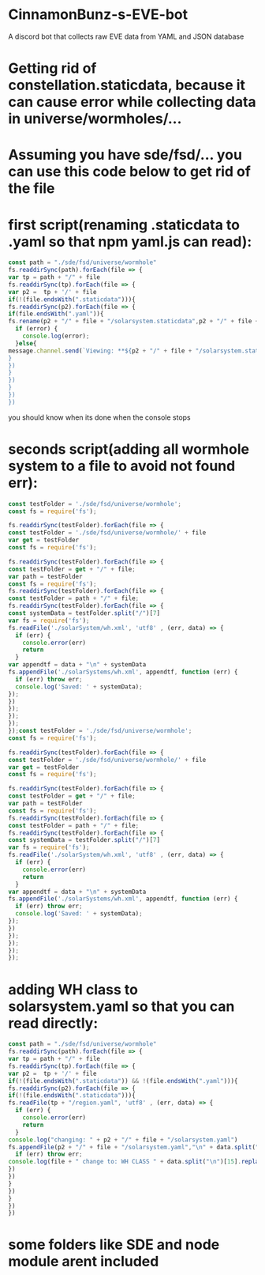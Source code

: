 # CinnamonBunz-s-EVE-bot
A discord bot that collects raw EVE data from YAML and JSON database

# Getting rid of constellation.staticdata, because it can cause error while collecting data in universe/wormholes/...
# Assuming you have sde/fsd/... you can use this code below to get rid of the file
# first script(renaming .staticdata to .yaml so that npm yaml.js can read):
```js
const path = "./sde/fsd/universe/wormhole"
fs.readdirSync(path).forEach(file => {
var tp = path + "/" + file
fs.readdirSync(tp).forEach(file => {
var p2 =  tp + '/' + file
if(!(file.endsWith(".staticdata"))){
fs.readdirSync(p2).forEach(file => {
if(file.endsWith(".yaml")){
fs.rename(p2 + "/" + file + "/solarsystem.staticdata",p2 + "/" + file + "/solarsystem.yaml", (error) => {
  if (error) {
    console.log(error);
  }else{
message.channel.send(`Viewing: **${p2 + "/" + file + "/solarsystem.staticdata"}** to **${p2 + "/" + file + "/solarsystem.yaml")
}
})
}
})
}
})
})
```
you should know when its done when the console stops
# seconds script(adding all wormhole system to a file to avoid not found err):
```js
const testFolder = './sde/fsd/universe/wormhole';
const fs = require('fs');

fs.readdirSync(testFolder).forEach(file => {
const testFolder = './sde/fsd/universe/wormhole/' + file
var get = testFolder
const fs = require('fs');

fs.readdirSync(testFolder).forEach(file => {
const testFolder = get + "/" + file;
var path = testFolder
const fs = require('fs'); 
fs.readdirSync(testFolder).forEach(file => {
const testFolder = path + "/" + file;
fs.readdirSync(testFolder).forEach(file => {
const systemData = testFolder.split("/")[7]
var fs = require('fs');
fs.readFile('./solarSystem/wh.xml', 'utf8' , (err, data) => {
  if (err) {
    console.error(err)
    return
  }
var appendtf = data + "\n" + systemData
fs.appendFile('./solarSystems/wh.xml', appendtf, function (err) {
  if (err) throw err;
  console.log('Saved: ' + systemData);
});
})
});
});
});
});const testFolder = './sde/fsd/universe/wormhole';
const fs = require('fs');

fs.readdirSync(testFolder).forEach(file => {
const testFolder = './sde/fsd/universe/wormhole/' + file
var get = testFolder
const fs = require('fs');

fs.readdirSync(testFolder).forEach(file => {
const testFolder = get + "/" + file;
var path = testFolder
const fs = require('fs'); 
fs.readdirSync(testFolder).forEach(file => {
const testFolder = path + "/" + file;
fs.readdirSync(testFolder).forEach(file => {
const systemData = testFolder.split("/")[7]
var fs = require('fs');
fs.readFile('./solarSystem/wh.xml', 'utf8' , (err, data) => {
  if (err) {
    console.error(err)
    return
  }
var appendtf = data + "\n" + systemData
fs.appendFile('./solarSystems/wh.xml', appendtf, function (err) {
  if (err) throw err;
  console.log('Saved: ' + systemData);
});
})
});
});
});
});
```
# adding WH class to solarsystem.yaml so that you can read directly:
```js
const path = "./sde/fsd/universe/wormhole"
fs.readdirSync(path).forEach(file => {
var tp = path + "/" + file
fs.readdirSync(tp).forEach(file => {
var p2 =  tp + '/' + file
if(!(file.endsWith(".staticdata")) && !(file.endsWith(".yaml"))){
fs.readdirSync(p2).forEach(file => {
if(!(file.endsWith(".staticdata"))){
fs.readFile(tp + "/region.yaml", 'utf8' , (err, data) => {
  if (err) {
    console.error(err)
    return
  }
console.log("changing: " + p2 + "/" + file + "/solarsystem.yaml")
fs.appendFile(p2 + "/" + file + "/solarsystem.yaml","\n" + data.split("\n")[15], function (err) {
  if (err) throw err;
console.log(file + " change to: WH CLASS " + data.split("\n")[15].replace("wormholeClassID: ",""))
})
})
}
})
}
})
})
```
# some folders like SDE and node module arent included
